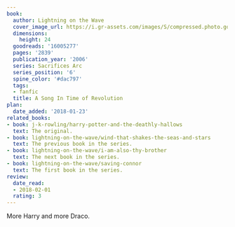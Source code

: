 ```yaml
---
book:
  author: Lightning on the Wave
  cover_image_url: https://i.gr-assets.com/images/S/compressed.photo.goodreads.com/books/1564072916l/16005277._SY475_.jpg
  dimensions:
    height: 24
  goodreads: '16005277'
  pages: '2839'
  publication_year: '2006'
  series: Sacrifices Arc
  series_position: '6'
  spine_color: '#dac797'
  tags:
  - fanfic
  title: A Song In Time of Revolution
plan:
  date_added: '2018-01-23'
related_books:
- book: j-k-rowling/harry-potter-and-the-deathly-hallows
  text: The original.
- book: lightning-on-the-wave/wind-that-shakes-the-seas-and-stars
  text: The previous book in the series.
- book: lightning-on-the-wave/i-am-also-thy-brother
  text: The next book in the series.
- book: lightning-on-the-wave/saving-connor
  text: The first book in the series.
review:
  date_read:
  - 2018-02-01
  rating: 3
---
```


More Harry and more Draco.
